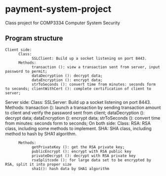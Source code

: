 # payment-system-project
Class project for COMP3334 Computer System Security

## Program structure
	Client side:
          Class:
                SSLClient: Build up a socket listening on port 8443. 
          Methods: 
                transaction (): view a transaction sent from server, input password to permit; 
                dataDecryption (): decrypt data; 
                dataEncryption (): encrypt data; 
                strToSeconds (): convert time from minutes: seconds form to seconds; clientWithCert (): complete certification of client to server;
  Server side:
		      Class:
			          SSLServer: Build up a socket listening on port 8443. 
          Methods:
                transaction (): launch a transaction by sending transaction amount to client and verify the password sent from client; 
                dataDecryption (): decrypt data; 
                dataEncryption (): encrypt data; 
                strToSeconds (): convert time from minutes: seconds form to seconds;
  On both side:
          Class:
                RSA: RSA class, including some methods to implement. 
                SHA: SHA class, including method to hash by SHA1 algorithm. 

          Methods:
                getPrivateKey (): get the RSA private key;
                publicEncrypt (): encrypt with RSA public key
                privateDecrypt (): decrypt with RSA private key
                rsaSplitcode (): for large data set to be encrypted by RSA, split it into proper size
                sha1(): hash data by SHA1 algorithm

